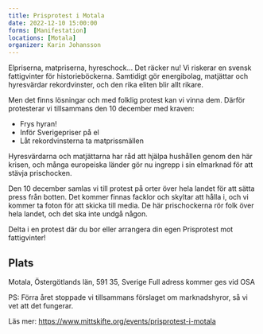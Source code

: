 ```yaml
---
title: Prisprotest i Motala
date: 2022-12-10 15:00:00
forms: [Manifestation]
locations: [Motala]
organizer: Karin Johansson  
---
```


Elpriserna, matpriserna, hyreschock… Det räcker nu! Vi riskerar en svensk fattigvinter för historieböckerna. Samtidigt gör energibolag, matjättar och hyresvärdar rekordvinster, och den rika eliten blir allt rikare.

Men det finns lösningar och med folklig protest kan vi vinna dem. Därför protesterar vi tillsammans den 10 december med kraven:

* Frys hyran!
* Inför Sverigepriser på el
* Låt rekordvinsterna ta matprissmällen

Hyresvärdarna och matjättarna har råd att hjälpa hushållen genom den här krisen, och många europeiska länder gör nu ingrepp i sin elmarknad för att stävja prischocken.

Den 10 december samlas vi till protest på orter över hela landet för att sätta press från botten. Det kommer finnas facklor och skyltar att hålla i, och vi kommer ta foton för att skicka till media. De här prischockerna rör folk över hela landet, och det ska inte undgå någon.

Delta i en protest där du bor eller arrangera din egen Prisprotest mot fattigvinter!

## Plats
Motala, Östergötlands län, 591 35, Sverige
Full adress kommer ges vid OSA 

PS: Förra året stoppade vi tillsammans förslaget om marknadshyror, så vi vet att det fungerar.

Läs mer: https://www.mittskifte.org/events/prisprotest-i-motala
